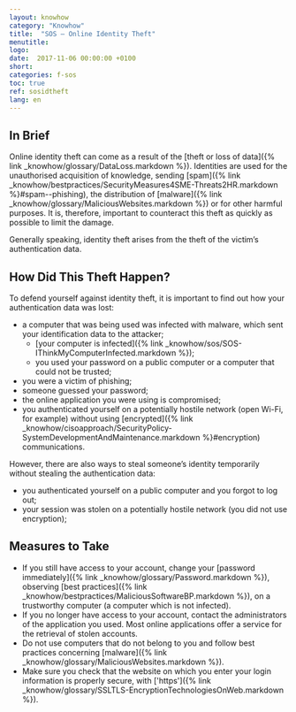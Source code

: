 ```yaml
---
layout: knowhow
category: "Knowhow"
title:  "SOS – Online Identity Theft"
menutitle:
logo:
date:  2017-11-06 00:00:00 +0100
short:
categories: f-sos
toc: true
ref: sosidtheft
lang: en
---
```


## In Brief
Online identity theft can come as a result of the [theft or loss of data]({% link _knowhow/glossary/DataLoss.markdown %}). Identities are used for the unauthorised acquisition of knowledge, sending [spam]({% link _knowhow/bestpractices/SecurityMeasures4SME-Threats2HR.markdown %}#spam--phishing), the distribution of [malware]({% link _knowhow/glossary/MaliciousWebsites.markdown %}) or for other harmful purposes. It is, therefore, important to counteract this theft as quickly as possible to limit the damage.

Generally speaking, identity theft arises from the theft of the victim’s authentication data.

## How Did This Theft Happen?
To defend yourself against identity theft, it is important to find out how your authentication data was lost:

* a computer that was being used was infected with malware, which sent your identification data to the attacker;
  * [your computer is infected]({% link _knowhow/sos/SOS-IThinkMyComputerInfected.markdown %});
  * you used your password on a public computer or a computer that could not be trusted;
* you were a victim of phishing;
* someone guessed your password;
* the online application you were using is compromised;
* you authenticated yourself on a potentially hostile network (open Wi-Fi, for example) without using [encrypted]({% link _knowhow/cisoapproach/SecurityPolicy-SystemDevelopmentAndMaintenance.markdown %}#encryption) communications.

However, there are also ways to steal someone’s identity temporarily without stealing the authentication data:

* you authenticated yourself on a public computer and you forgot to log out;
* your session was stolen on a potentially hostile network (you did not use encryption);

## Measures to Take

* If you still have access to your account, change your [password immediately]({% link _knowhow/glossary/Password.markdown %}), observing [best practices]({% link _knowhow/bestpractices/MaliciousSoftwareBP.markdown %}), on a trustworthy computer (a computer which is not infected).
* If you no longer have access to your account, contact the administrators of the application you used. Most online applications offer a service for the retrieval of stolen accounts.
* Do not use computers that do not belong to you and follow best practices concerning [malware]({% link _knowhow/glossary/MaliciousWebsites.markdown %}).
* Make sure you check that the website on which you enter your login information is properly secure, with ['https']({% link _knowhow/glossary/SSLTLS-EncryptionTechnologiesOnWeb.markdown %}).
